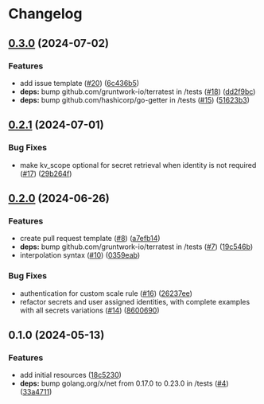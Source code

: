 # Changelog

## [0.3.0](https://github.com/CloudNationHQ/terraform-azure-ca/compare/v0.2.1...v0.3.0) (2024-07-02)


### Features

* add issue template ([#20](https://github.com/CloudNationHQ/terraform-azure-ca/issues/20)) ([6c436b5](https://github.com/CloudNationHQ/terraform-azure-ca/commit/6c436b5af7432fd76b2c57d10517f20412eec83f))
* **deps:** bump github.com/gruntwork-io/terratest in /tests ([#18](https://github.com/CloudNationHQ/terraform-azure-ca/issues/18)) ([dd2f9bc](https://github.com/CloudNationHQ/terraform-azure-ca/commit/dd2f9bcaf34dbb10562bb3f9c37c3b9e89677ef2))
* **deps:** bump github.com/hashicorp/go-getter in /tests ([#15](https://github.com/CloudNationHQ/terraform-azure-ca/issues/15)) ([51623b3](https://github.com/CloudNationHQ/terraform-azure-ca/commit/51623b31412a86f48ef05bdab7d9ee65b89bcd08))

## [0.2.1](https://github.com/CloudNationHQ/terraform-azure-ca/compare/v0.2.0...v0.2.1) (2024-07-01)


### Bug Fixes

* make kv_scope optional for secret retrieval when identity is not required ([#17](https://github.com/CloudNationHQ/terraform-azure-ca/issues/17)) ([29b264f](https://github.com/CloudNationHQ/terraform-azure-ca/commit/29b264f12e6069f34e53757f030664789db18388))

## [0.2.0](https://github.com/CloudNationHQ/terraform-azure-ca/compare/v0.1.0...v0.2.0) (2024-06-26)


### Features

* create pull request template ([#8](https://github.com/CloudNationHQ/terraform-azure-ca/issues/8)) ([a7efb14](https://github.com/CloudNationHQ/terraform-azure-ca/commit/a7efb143f70e573cdd4599a9be63294e9d1d87a4))
* **deps:** bump github.com/gruntwork-io/terratest in /tests ([#7](https://github.com/CloudNationHQ/terraform-azure-ca/issues/7)) ([19c546b](https://github.com/CloudNationHQ/terraform-azure-ca/commit/19c546b95df35192195fd2f27a3e12580162959d))
* interpolation syntax ([#10](https://github.com/CloudNationHQ/terraform-azure-ca/issues/10)) ([0359eab](https://github.com/CloudNationHQ/terraform-azure-ca/commit/0359eab40edbd5af99e4a965199414e17a4c03ed))


### Bug Fixes

* authentication for custom scale rule ([#16](https://github.com/CloudNationHQ/terraform-azure-ca/issues/16)) ([26237ee](https://github.com/CloudNationHQ/terraform-azure-ca/commit/26237ee3a979322e7182f0737649b043f9c7c178))
* refactor secrets and user assigned identities, with complete examples with all secrets variations ([#14](https://github.com/CloudNationHQ/terraform-azure-ca/issues/14)) ([8600690](https://github.com/CloudNationHQ/terraform-azure-ca/commit/86006903e6749c764dbc831e7798000e4eea7b76))

## 0.1.0 (2024-05-13)


### Features

* add initial resources ([18c5230](https://github.com/CloudNationHQ/terraform-azure-ca/commit/18c5230687d4250fb1c65ae88bdbc9a4ba1e72ab))
* **deps:** bump golang.org/x/net from 0.17.0 to 0.23.0 in /tests ([#4](https://github.com/CloudNationHQ/terraform-azure-ca/issues/4)) ([33a4711](https://github.com/CloudNationHQ/terraform-azure-ca/commit/33a471159d2c82a40c67f3d52d3f27f94967262e))
